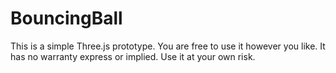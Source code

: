 BouncingBall
============
This is a simple Three.js prototype. You are free to use it however you like. It has no warranty express or implied. Use it at your own risk.

